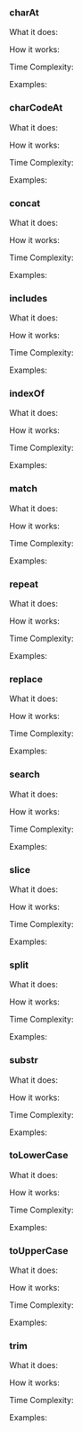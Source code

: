 ### charAt
What it does: 

How it works: 

Time Complexity:  

Examples:

### charCodeAt
What it does: 

How it works: 

Time Complexity:  

Examples:

### concat
What it does: 

How it works: 

Time Complexity:  

Examples:

### includes
What it does: 

How it works: 

Time Complexity:  

Examples:

### indexOf
What it does: 

How it works: 

Time Complexity:  

Examples:

### match
What it does: 

How it works: 

Time Complexity:  

Examples:

### repeat
What it does: 

How it works: 

Time Complexity:  

Examples:

### replace
What it does: 

How it works: 

Time Complexity:  

Examples:

### search
What it does: 

How it works: 

Time Complexity:  

Examples:

### slice
What it does: 

How it works: 

Time Complexity:  

Examples:

### split
What it does: 

How it works: 

Time Complexity:  

Examples:

### substr
What it does: 

How it works: 

Time Complexity:  

Examples:

### toLowerCase
What it does: 

How it works: 

Time Complexity:  

Examples:

### toUpperCase
What it does: 

How it works: 

Time Complexity:  

Examples:

### trim
What it does: 

How it works: 

Time Complexity:  

Examples:

